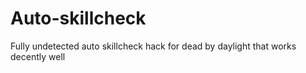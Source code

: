 # Auto-skillcheck
Fully undetected auto skillcheck hack for dead by daylight that works decently well
